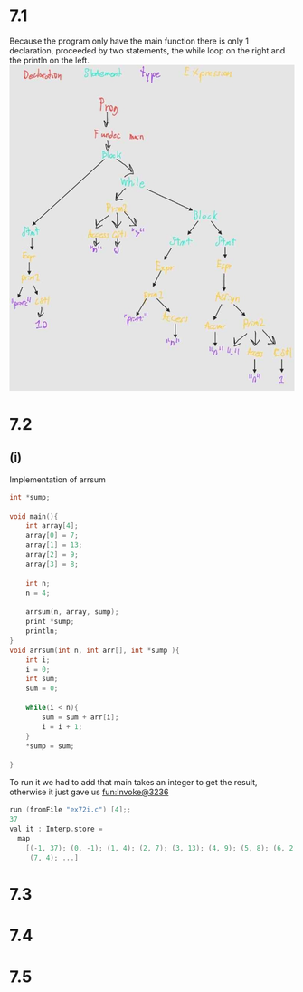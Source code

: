 # 7.1
Because the program only have the main function there is only 1 declaration, proceeded by two statements, the while loop on the right and the println on the left.
![](attachments/7.1.jpg)

# 7.2

## (i)

Implementation of arrsum

```c
int *sump;

void main(){
    int array[4];
    array[0] = 7;
    array[1] = 13;
    array[2] = 9;
    array[3] = 8;

    int n;
    n = 4;
    
    arrsum(n, array, sump);
    print *sump;
    println;
}
void arrsum(int n, int arr[], int *sump ){
    int i;
    i = 0;
    int sum;
    sum = 0;

    while(i < n){
        sum = sum + arr[i];
        i = i + 1;
    }
    *sump = sum;
    
}
```
To run it we had to add that main takes an integer to get the result, otherwise it just gave us <fun:Invoke@3236>
```c
run (fromFile "ex72i.c") [4];;
37 
val it : Interp.store =
  map
    [(-1, 37); (0, -1); (1, 4); (2, 7); (3, 13); (4, 9); (5, 8); (6, 2);
     (7, 4); ...]
```

# 7.3

# 7.4

# 7.5
